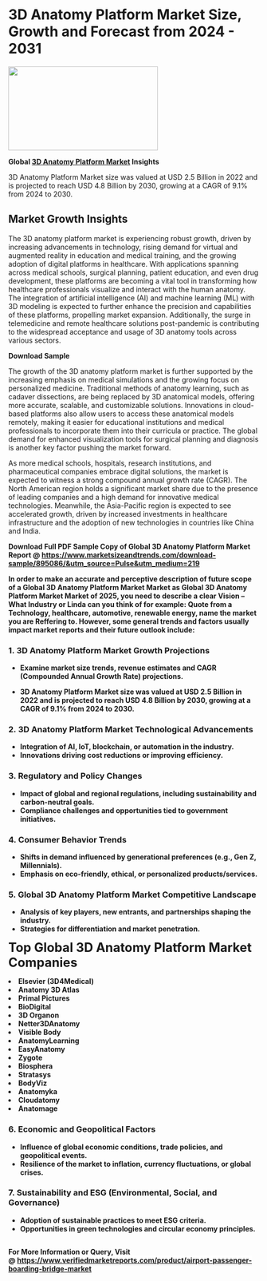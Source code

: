 <H1>3D Anatomy Platform Market Size, Growth and Forecast from 2024 - 2031</H1><img class="aligncenter size-medium wp-image-584254" src="https://thirdeyenews.in/wp-content/uploads/2024/09/Global-Market-Research-300x168.jpeg" alt="" width="300" height="168" /><p><strong>Global&nbsp;<a href="https://www.marketsizeandtrends.com/download-sample/895086/&amp;utm_source=Pulse&amp;utm_medium=219">3D Anatomy Platform Market</a> Insights</strong></p><p>3D Anatomy Platform Market size was valued at USD 2.5 Billion in 2022 and is projected to reach USD 4.8 Billion by 2030, growing at a CAGR of 9.1% from 2024 to 2030.</p><p><h2>Market Growth Insights</h2> <p>The 3D anatomy platform market is experiencing robust growth, driven by increasing advancements in technology, rising demand for virtual and augmented reality in education and medical training, and the growing adoption of digital platforms in healthcare. With applications spanning across medical schools, surgical planning, patient education, and even drug development, these platforms are becoming a vital tool in transforming how healthcare professionals visualize and interact with the human anatomy. The integration of artificial intelligence (AI) and machine learning (ML) with 3D modeling is expected to further enhance the precision and capabilities of these platforms, propelling market expansion. Additionally, the surge in telemedicine and remote healthcare solutions post-pandemic is contributing to the widespread acceptance and usage of 3D anatomy tools across various sectors.</p> <p><strong>Download Sample</strong></p> <p>The growth of the 3D anatomy platform market is further supported by the increasing emphasis on medical simulations and the growing focus on personalized medicine. Traditional methods of anatomy learning, such as cadaver dissections, are being replaced by 3D anatomical models, offering more accurate, scalable, and customizable solutions. Innovations in cloud-based platforms also allow users to access these anatomical models remotely, making it easier for educational institutions and medical professionals to incorporate them into their curricula or practice. The global demand for enhanced visualization tools for surgical planning and diagnosis is another key factor pushing the market forward.</p> <p>As more medical schools, hospitals, research institutions, and pharmaceutical companies embrace digital solutions, the market is expected to witness a strong compound annual growth rate (CAGR). The North American region holds a significant market share due to the presence of leading companies and a high demand for innovative medical technologies. Meanwhile, the Asia-Pacific region is expected to see accelerated growth, driven by increased investments in healthcare infrastructure and the adoption of new technologies in countries like China and India.</p> <p><strong></p><p><span class=""><strong>Download Full PDF Sample Copy of Global 3D Anatomy Platform Market Report</strong> @ <a href="https://www.marketsizeandtrends.com/download-sample/895086/&amp;utm_source=Pulse&amp;utm_medium=219" target="_blank">https://www.marketsizeandtrends.com/download-sample/895086/&amp;utm_source=Pulse&amp;utm_medium=219</a></span></p><p>In order to make an accurate and perceptive description of future scope of a Global&nbsp;3D Anatomy Platform Market Market as Global&nbsp;3D Anatomy Platform Market Market of 2025, you need to describe a clear Vision &ndash; What Industry or Linda can you think of for example: Quote from a Technology, healthcare, automotive, renewable energy, name the market you are Reffering to. However, some general trends and factors usually impact market reports and their future outlook include:</p><h3>1.&nbsp;<strong>3D Anatomy Platform Market Growth Projections</strong></h3><ul><li>Examine market size trends, revenue estimates and CAGR (Compounded Annual Growth Rate) projections.</li><li><p>3D Anatomy Platform Market size was valued at USD 2.5 Billion in 2022 and is projected to reach USD 4.8 Billion by 2030, growing at a CAGR of 9.1% from 2024 to 2030.</p></li></ul><h3>2.&nbsp;<strong>3D Anatomy Platform Market Technological Advancements</strong></h3><ul><li>Integration of AI, IoT, blockchain, or automation in the industry.</li><li>Innovations driving cost reductions or improving efficiency.</li></ul><h3>3.&nbsp;<strong>Regulatory and Policy Changes</strong></h3><ul><li>Impact of global and regional regulations, including sustainability and carbon-neutral goals.</li><li>Compliance challenges and opportunities tied to government initiatives.</li></ul><h3>4.&nbsp;<strong>Consumer Behavior Trends</strong></h3><ul><li>Shifts in demand influenced by generational preferences (e.g., Gen Z, Millennials).</li><li>Emphasis on eco-friendly, ethical, or personalized products/services.</li></ul><h3>5.&nbsp;<strong>Global 3D Anatomy Platform Market Competitive Landscape</strong></h3><ul><li>Analysis of key players, new entrants, and partnerships shaping the industry.</li><li>Strategies for differentiation and market penetration.</li></ul><p data-pm-slice="1 1 []"><span style="color: inherit; font-family: inherit; font-size: 25px;">Top Global 3D Anatomy Platform Market Companies</span></p><div class="" data-test-id=""><p><li>Elsevier (3D4Medical)</li><li> Anatomy 3D Atlas</li><li> Primal Pictures</li><li> BioDigital</li><li> 3D Organon</li><li> Netter3DAnatomy</li><li> Visible Body</li><li> AnatomyLearning</li><li> EasyAnatomy</li><li> Zygote</li><li> Biosphera</li><li> Stratasys</li><li> BodyViz</li><li> Anatomyka</li><li> Cloudatomy</li><li> Anatomage</li></p></div><h3>6.&nbsp;<strong>Economic and Geopolitical Factors</strong></h3><ul><li>Influence of global economic conditions, trade policies, and geopolitical events.</li><li>Resilience of the market to inflation, currency fluctuations, or global crises.</li></ul><h3>7.&nbsp;<strong>Sustainability and ESG (Environmental, Social, and Governance)</strong></h3><ul><li>Adoption of sustainable practices to meet ESG criteria.</li><li>Opportunities in green technologies and circular economy principles.</li></ul><h2><strong style="font-size: 14px;">For More Information or Query, Visit @&nbsp;</strong><a style="background-color: #ffffff; font-size: 14px;" href="https://www.marketsizeandtrends.com/report/3d-anatomy-platform-market/" target="_blank">https://www.verifiedmarketreports.com/product/airport-passenger-boarding-bridge-market</a></h2>
